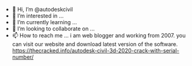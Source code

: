 - 👋 Hi, I’m @autodeskcivil
- 👀 I’m interested in ...
- 🌱 I’m currently learning ...
- 💞️ I’m looking to collaborate on ...
- 📫 How to reach me ...
i am web blogger and working from 2007. you can visit our website and download latest version of the software.
https://thecracked.info/autodesk-civil-3d-2020-crack-with-serial-number/
<!---
autodeskcivil/autodeskcivil is a ✨ special ✨ repository because its `README.md` (this file) appears on your GitHub profile.
You can click the Preview link to take a look at your changes.
--->
